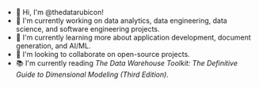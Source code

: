 - 👋 Hi, I'm @thedatarubicon!
- 🔭 I'm currently working on data analytics, data engineering, data science, and software engineering projects.
- 🌱 I'm currently learning more about application development, document generation, and AI/ML.
- 👯 I'm looking to collaborate on open-source projects.
- :books: I'm currently reading *The Data Warehouse Toolkit: The Definitive Guide to Dimensional Modeling (Third Edition)*.

<!--
**thedatarubicon/thedatarubicon** is a ✨ _special_ ✨ repository because its `README.md` (this file) appears on your GitHub profile.

- 🔭 I’m currently working on ...
- 🌱 I’m currently learning ...
- 👯 I’m looking to collaborate on ...
- 🤔 I’m looking for help with ...
- 💬 Ask me about ...
- 📫 How to reach me: ...
- 😄 Pronouns: ...
- ⚡ Fun fact: ...
-->
